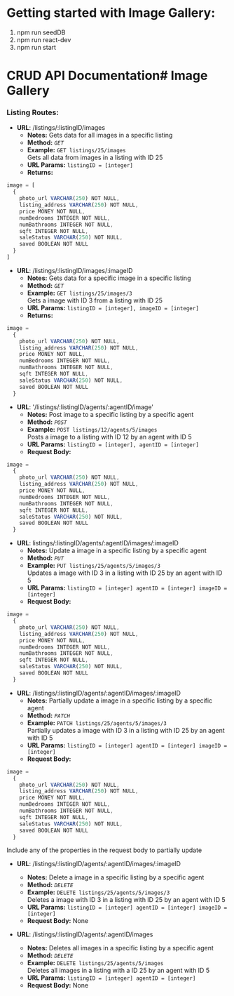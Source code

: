# Getting started with Image Gallery:

1) npm run seedDB
2) npm run react-dev
3) npm run start

# CRUD API Documentation# Image Gallery

### Listing Routes:

* **URL**: /listings/:listingID/images
  * **Notes:** Gets data for all images in a specific listing
  * **Method:** _`GET`_
  * **Example:** `GET listings/25/images`   
  Gets all data from images in a listing with ID 25
  * **URL Params:** `listingID = [integer]`
  * **Returns:**
```javascript
image = [
  { 
    photo_url VARCHAR(250) NOT NULL,
    listing_address VARCHAR(250) NOT NULL,
    price MONEY NOT NULL,
    numBedrooms INTEGER NOT NULL,
    numBathrooms INTEGER NOT NULL,
    sqft INTEGER NOT NULL, 
    saleStatus VARCHAR(250) NOT NULL,
    saved BOOLEAN NOT NULL
  }
]
```
* **URL**: /listings/:listingID/images/:imageID
  * **Notes:** Gets data for a specific image in a specific listing
  * **Method:** _`GET`_
  * **Example:** `GET listings/25/images/3`   
  Gets a image with ID 3 from a listing with ID 25
  * **URL Params:** `listingID = [integer], imageID = [integer]`
  * **Returns:**
```javascript
image =
  {
    photo_url VARCHAR(250) NOT NULL,
    listing_address VARCHAR(250) NOT NULL,
    price MONEY NOT NULL,
    numBedrooms INTEGER NOT NULL,
    numBathrooms INTEGER NOT NULL,
    sqft INTEGER NOT NULL, 
    saleStatus VARCHAR(250) NOT NULL,
    saved BOOLEAN NOT NULL
  }
```

* **URL**: '/listings/:listingID/agents/:agentID/image'
  * **Notes:** Post image to a specific listing by a specific agent
  * **Method:** _`POST`_
  * **Example:** `POST listings/12/agents/5/images`  
  Posts a image to a listing with ID 12 by an agent with ID 5
  * **URL Params:** `listingID = [integer], agentID = [integer]` 
  * **Request Body:**
```javascript
image =
  {
    photo_url VARCHAR(250) NOT NULL,
    listing_address VARCHAR(250) NOT NULL,
    price MONEY NOT NULL,
    numBedrooms INTEGER NOT NULL,
    numBathrooms INTEGER NOT NULL,
    sqft INTEGER NOT NULL, 
    saleStatus VARCHAR(250) NOT NULL,
    saved BOOLEAN NOT NULL
  }
```

* **URL**: listings/:listingID/agents/:agentID/images/:imageID
  * **Notes:** Update a image in a specific listing by a specific agent
  * **Method:** _`PUT`_
  * **Example:** `PUT listings/25/agents/5/images/3`   
  Updates a image with ID 3 in a listing with ID 25 by an agent with ID 5
  * **URL Params:** `listingID = [integer] agentID = [integer] imageID = [integer]`
  * **Request Body:**
```javascript
image =
  {
    photo_url VARCHAR(250) NOT NULL,
    listing_address VARCHAR(250) NOT NULL,
    price MONEY NOT NULL,
    numBedrooms INTEGER NOT NULL,
    numBathrooms INTEGER NOT NULL,
    sqft INTEGER NOT NULL, 
    saleStatus VARCHAR(250) NOT NULL,
    saved BOOLEAN NOT NULL
  }
```

* **URL**: /listings/:listingID/agents/:agentID/images/:imageID
  * **Notes:** Partially update a image in a specific listing by a specific agent
  * **Method:** _`PATCH`_
  * **Example:** `PATCH listings/25/agents/5/images/3`  
  Partially updates a image with ID 3 in a listing with ID 25 by an agent with ID 5 
  * **URL Params:** `listingID = [integer] agentID = [integer] imageID = [integer]`
  * **Request Body:**
```javascript
image =
  {
    photo_url VARCHAR(250) NOT NULL,
    listing_address VARCHAR(250) NOT NULL,
    price MONEY NOT NULL,
    numBedrooms INTEGER NOT NULL,
    numBathrooms INTEGER NOT NULL,
    sqft INTEGER NOT NULL, 
    saleStatus VARCHAR(250) NOT NULL,
    saved BOOLEAN NOT NULL
  }
```
  Include any of the properties in the request body to partially update

* **URL**: /listings/:listingID/agents/:agentID/images/:imageID
  * **Notes:** Delete a image in a specific listing by a specific agent
  * **Method:** _`DELETE`_
  * **Example:** `DELETE listings/25/agents/5/images/3`  
  Deletes a image with ID 3 in a listing with ID 25 by an agent with ID 5
  * **URL Params:** `listingID = [integer] agentID = [integer] imageID = [integer]`
  * **Request Body:**
  None

* **URL**: /listings/:listingID/agents/:agentID/images
  * **Notes:** Deletes all images in a specific listing by a specific agent
  * **Method:** _`DELETE`_
  * **Example:** `DELETE listings/25/agents/5/images`  
  Deletes all images in a listing with a ID 25 by an agent with ID 5
  * **URL Params:** `listingID = [integer] agentID = [integer]`
  * **Request Body:**
  None
